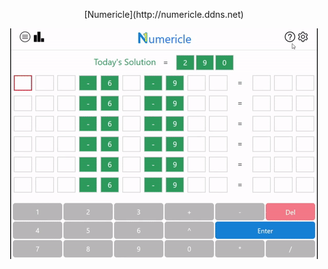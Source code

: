 <p align="center">
  [Numericle](http://numericle.ddns.net)
</p>


<p align="center">
  <img src="https://github.com/JEllis66/Numericle-Deployment/blob/master/numericleTutorial.gif" alt="animated" />
</p>
